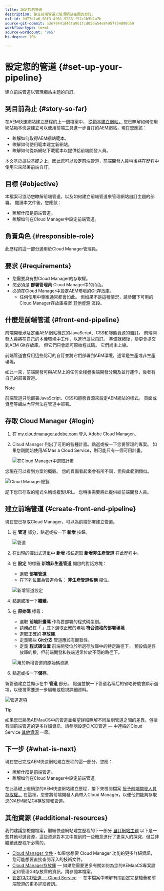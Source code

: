 ```yaml
---
title: 設定您的管道
description: 建立前端管道以管理網站主題的自訂。
exl-id: 0d77d1a6-98f3-4961-9283-f52c1b5b2a7b
source-git-commit: a3e79441d46fa961fcd05ea54e84957754890d69
workflow-type: tm+mt
source-wordcount: '965'
ht-degree: 10%

---
```


# 設定您的管道 {#set-up-your-pipeline}

建立前端管道以管理網站主題的自訂。

## 到目前為止 {#story-so-far}

在AEM快速網站建立歷程的上一個檔案中， [從範本建立網站，](create-site.md) 您已瞭解如何使用網站範本快速建立可以使用前端工具進一步自訂的AEM網站，現在您應該：

* 瞭解如何取得AEM網站範本。
* 瞭解如何使用範本建立新網站。
* 瞭解如何從新網站下載範本以提供給前端開發人員。

本文基於這些基礎之上，因此您可以設定前端管道，前端開發人員稍後將在歷程中使用它來部署前端自訂。

## 目標 {#objective}

本檔案可協助您瞭解前端管道，以及如何建立前端管道來管理網站自訂主題的部署。 閱讀本文件後，您應該：

* 瞭解什麼是前端管道。
* 瞭解如何在Cloud Manager中設定前端管道。

## 負責角色 {#responsible-role}

此歷程的這一部分適用於Cloud Manager管理員。

## 要求 {#requirements}

* 您需要具有對Cloud Manager的存取權。
* 您必須是 **部署管理員** Cloud Manager中的角色。
* 必須在Cloud Manager中設定AEM環境的Git存放庫。
   * 任何使用中專案通常都會如此。 但如果不是這種情況，請參閱下可用的Cloud Manager存放庫檔案 [其他資源](#additional-resources) 區段。

## 什麼是前端管道 {#front-end-pipeline}

前端開發涉及定義AEM網站樣式的JavaScript、CSS和靜態資源的自訂。 前端開發人員將在自己的本機環境中工作，以進行這些自訂。 準備就緒後，變更會提交到AEM Git存放庫。 但它們只會認可原始程式碼。 它們尚未上線。

前端管道會採用這些認可的自訂並將它們部署到AEM環境，通常是生產或非生產環境。

如此一來，前端開發可與AEM上的任何全棧疊後端開發分開及並行運作，後者有自己的部署管道。

>[!NOTE]
>
>前端管道只能部署JavaScript、CSS和靜態資源來設定AEM網站的樣式。 頁面或資產等網站內容無法在管道中部署。

## 存取 Cloud Manager {#login}

1. 在 [my.cloudmanager.adobe.com](https://my.cloudmanager.adobe.com/) 登入 Adobe Cloud Manager。

1. Cloud Manager 列出了可用的各種計畫。點選或按一下您要管理的專案。 如果您剛開始使用AEMas a Cloud Service，則可能只有一個可用計畫。

   ![在Cloud Manager中選取計畫](assets/cloud-manager-select-program.png)

您現在可以看到方案的概觀。 您的頁面看起來會有所不同，但與此範例類似。

![Cloud Manager總覽](assets/cloud-manager-overview.png)

記下您已存取的程式名稱或複製URL。 您稍後需要將此提供給前端開發人員。

## 建立前端管道 {#create-front-end-pipeline}

現在您已存取Cloud Manager，可以為前端部署建立管道。

1. 在 **管道** 部分，點選或按一下 **新增** 按鈕。

   ![管道](assets/pipelines-add.png)

1. 在出現的彈出式選單中 **新增** 按鈕選取 **新增非生產管道** 在此歷程中。

1. 在 **設定** 的標籤 **新增非生產管道** 開啟的對話方塊：
   * 選取 **部署管道**.
   * 在下列位置為管道命名： **非生產管道名稱** 欄位。

   ![新增管道設定](assets/add-pipeline-configuration.png)

1. 點選或按一下&#x200B;**繼續**。

1. 在 **原始碼** 標籤：
   * 選取 **前端計畫碼** 作為要部署的程式碼型別。
   * 請務必在「 」底下選取正確的環境 **符合資格的部署環境**.
   * 選取正確的 **存放庫**.
   * 定義哪些 **Git分支** 管道應該有關聯性。
   * 定義 **程式碼位置** 前端開發位於所選存放庫中的特定路徑下。 預設值是存放庫的根，但前端開發和後端通常位於不同的路徑下。

   ![用於新增管道的原始碼資訊](assets/add-pipeline-source-code.png)

1. 點選或按一下&#x200B;**儲存**。

新管道建立並顯示在中 **管道** 部分。 點選並按一下管道名稱后的省略符號會顯示選項，以便視需要進一步編輯或檢視詳細資料。

![管道選項](assets/new-pipeline.png)

>[!TIP]
>
>如果您已熟悉AEMaaCS中的管道並希望詳細瞭解不同型別管道之間的差異，包括有關前端管道的更多詳細資訊，請參閱設定CI/CD管道 — 中連結的Cloud Service [其他資源](#additional-resources) 一節。

## 下一步 {#what-is-next}

現在您已完成AEM快速網站建立歷程的這一部分，您應：

* 瞭解什麼是前端管道。
* 瞭解如何在Cloud Manager中設定前端管道。

在此基礎上繼續您的AEM快速網站建立歷程，接下來檢閱檔案 [授予前端開發人員存取權，](grant-access.md) 在這裡，您會將前端開發人員帶入Cloud Manager，以便他們能夠存取您的AEM網站Git存放庫和管道。

## 其他資源 {#additional-resources}

我們建議您檢閱檔案，繼續快速網站建立歷程的下一部分 [自訂網站主題](customize-theme.md) 以下是一些其他可選資源，這些資源對本文中提到的一些概念進行了更深入的探究，但並非繼續此歷程所必需的。

* [Cloud Manager 文件](https://experienceleague.adobe.com/docs/experience-manager-cloud-service/onboarding/onboarding-concepts/cloud-manager-introduction.html) - 如果您想要 Cloud Manager 功能的更多詳細資訊，您可能想要直接查閱深入的技術文件。
* [Cloud Manager存放庫](/help/implementing/cloud-manager/managing-code/cloud-manager-repositories.md)  — 如果您需要更多有關如何為您的AEMaaCS專案設定和管理Git存放庫的資訊，請參閱本檔案。
* [設定CI/CD管道 — Cloud Service](/help/implementing/cloud-manager/configuring-pipelines/introduction-ci-cd-pipelines.md)  — 在本檔案中瞭解有關設定完整棧疊和前端管道的更多詳細資訊。
